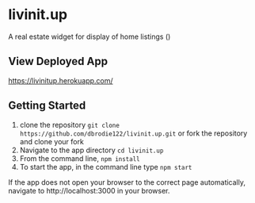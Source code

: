 # livinit.up
A real estate widget for display of home listings ()

## View Deployed App
https://livinitup.herokuapp.com/

## Getting Started

1. clone the repository `git clone https://github.com/dbrodie122/livinit.up.git` or fork the repository and clone your fork
2. Navigate to the app directory `cd livinit.up`
3. From the command line, `npm install`
4. To start the app, in the command line type `npm start`

If the app does not open your browser to the correct page automatically, navigate to http://localhost:3000 in your browser.
